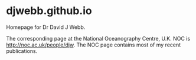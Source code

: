 # djwebb.github.io

Homepage for Dr David J Webb.

The corresponding page at the National Oceanography Centre, U.K. NOC is http://noc.ac.uk/people/djw.  The NOC page contains most of my recent publications.

